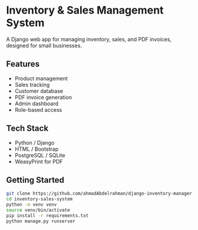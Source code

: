 # Inventory & Sales Management System

A Django web app for managing inventory, sales, and PDF invoices, designed for small businesses.

## Features
- Product management
- Sales tracking
- Customer database
- PDF invoice generation
- Admin dashboard
- Role-based access

## Tech Stack
- Python / Django
- HTML / Bootstrap
- PostgreSQL / SQLite
- WeasyPrint for PDF

## Getting Started
```bash
git clone https://github.com/ahmadAbdelrahman/django-inventory-manager
cd inventory-sales-system
python -m venv venv
source venv/bin/activate
pip install -r requirements.txt
python manage.py runserver